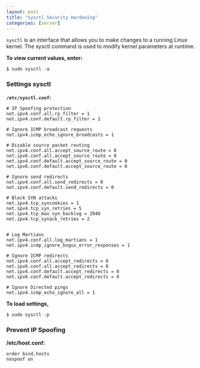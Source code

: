 ```yaml
---
layout: post
title: "sysctl Security Hardening"
categories: [server]
---
```


`sysctl` is an interface that allows you to make changes to a running Linux kernel.
The sysctl command is used to modify kernel parameters at runtime.

**To view current values, enter:**
```shell
$ sudo sysctl -a
```

### Settings sysctl

**`/etc/sysctl.conf`:**
```
# IP Spoofing protection
net.ipv4.conf.all.rp_filter = 1
net.ipv4.conf.default.rp_filter = 1

# Ignore ICMP broadcast requests
net.ipv4.icmp_echo_ignore_broadcasts = 1

# Disable source packet routing
net.ipv4.conf.all.accept_source_route = 0
net.ipv6.conf.all.accept_source_route = 0
net.ipv4.conf.default.accept_source_route = 0
net.ipv6.conf.default.accept_source_route = 0

# Ignore send redirects
net.ipv4.conf.all.send_redirects = 0
net.ipv4.conf.default.send_redirects = 0

# Block SYN attacks
net.ipv4.tcp_syncookies = 1
net.ipv4.tcp_syn_retries = 5
net.ipv4.tcp_max_syn_backlog = 2048
net.ipv4.tcp_synack_retries = 2


# Log Martians
net.ipv4.conf.all.log_martians = 1
net.ipv4.icmp_ignore_bogus_error_responses = 1

# Ignore ICMP redirects
net.ipv4.conf.all.accept_redirects = 0
net.ipv6.conf.all.accept_redirects = 0
net.ipv4.conf.default.accept_redirects = 0
net.ipv6.conf.default.accept_redirects = 0

# Ignore Directed pings
net.ipv4.icmp_echo_ignore_all = 1
```
**To load settings,**
```shell
$ sudo sysctl -p
```

###  Prevent IP Spoofing
**/etc/host.conf:**
```
order bind,hosts
nospoof on
```


[1]: https://www.cyberciti.biz/faq/linux-kernel-etcsysctl-conf-security-hardening/ "Linux Kernel Security Hardening"
